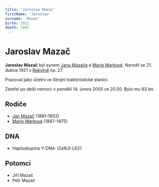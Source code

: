 ```yaml
---
title: 'Jaroslav Mazač'
firstName: 'Jaroslav'
surname: 'Mazač'
birth: 1921
death: 2005
---
```


# Jaroslav Mazač

**Jaroslav Mazač** byl synem [Jana Mazače](mazac-jan-1891.md) a [Marie Markové](markova-marie-1887.md). Narodil se 21. dubna 1921 v [Rokytně](https://cs.wikipedia.org/wiki/Rokytno_(Rokytnice_nad_Jizerou)) čp. 27.

Pracoval jako účetní ve Strojní traktoristické stanici.

Zemřel po delší nemoci v pondělí 14. února 2005 ve 20.50. Bylo mu 83 let.


## Rodiče

- [Jan Mazač](mazac-jan-1891.md) (1891–1932)
- [Marie Marková](markova-marie-1887.md) (1887–1975)


## DNA

- Haploskupina Y-DNA: I2a1b3-L621


## Potomci

- Jiří Mazač
- Petr Mazač
